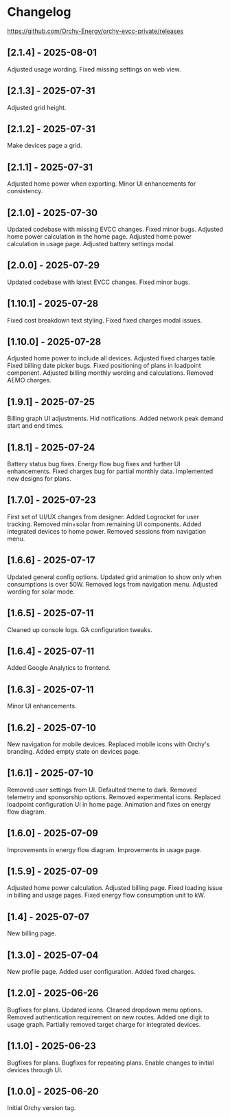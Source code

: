 # Changelog

https://github.com/Orchy-Energy/orchy-evcc-private/releases

## [2.1.4] - 2025-08-01
Adjusted usage wording. 
Fixed missing settings on web view. 

## [2.1.3] - 2025-07-31
Adjusted grid height. 

## [2.1.2] - 2025-07-31
Make devices page a grid. 

## [2.1.1] - 2025-07-31
Adjusted home power when exporting. 
Minor UI enhancements for consistency. 

## [2.1.0] - 2025-07-30
Updated codebase with missing EVCC changes. 
Fixed minor bugs. 
Adjusted home power calculation in the home page. 
Adjusted home power calculation in usage page. 
Adjusted battery settings modal. 

## [2.0.0] - 2025-07-29
Updated codebase with latest EVCC changes. 
Fixed minor bugs. 

## [1.10.1] - 2025-07-28
Fixed cost breakdown text styling. 
Fixed fixed charges modal issues. 

## [1.10.0] - 2025-07-28
Adjusted home power to include all devices. 
Adjusted fixed charges table. 
Fixed billing date picker bugs. 
Fixed positioning of plans in loadpoint component. 
Adjusted billing monthly wording and calculations. 
Removed AEMO charges. 

## [1.9.1] - 2025-07-25
Billing graph UI adjustments. 
Hid notifications. 
Added network peak demand start and end times. 

## [1.8.1] - 2025-07-24
Battery status bug fixes. 
Energy flow bug fixes and further UI enhancements. 
Fixed charges bug for partial monthly data. 
Implemented new designs for plans. 

## [1.7.0] - 2025-07-23
First set of UI/UX changes from designer. 
Added Logrocket for user tracking. 
Removed min+solar from remaining UI components. 
Added integrated devices to home power. 
Removed sessions from navigation menu. 

## [1.6.6] - 2025-07-17
Updated general config options. 
Updated grid animation to show only when consumptions is over 50W. 
Removed logs from navigation menu. 
Adjusted wording for solar mode. 

## [1.6.5] - 2025-07-11
Cleaned up console logs. 
GA configuration tweaks. 

## [1.6.4] - 2025-07-11
Added Google Analytics to frontend.

## [1.6.3] - 2025-07-11
Minor UI enhancements.

## [1.6.2] - 2025-07-10
New navigation for mobile devices. 
Replaced mobile icons with Orchy's branding. 
Added empty state on devices page. 

## [1.6.1] - 2025-07-10
Removed user settings from UI. 
Defaulted theme to dark. 
Removed telemetry and sponsorship options. 
Removed experimental icons. 
Replaced loadpoint configuration UI in home page. 
Animation and fixes on energy flow diagram. 

## [1.6.0] - 2025-07-09
Improvements in energy flow diagram. 
Improvements in usage page. 

## [1.5.9] - 2025-07-09
Adjusted home power calculation. 
Adjusted billing page. 
Fixed loading issue in billing and usage pages. 
Fixed energy flow consumption unit to kW. 

## [1.4] - 2025-07-07
New billing page.

## [1.3.0] - 2025-07-04
New profile page. 
Added user configuration. 
Added fixed charges. 

## [1.2.0] - 2025-06-26
Bugfixes for plans. 
Updated icons. 
Cleaned dropdown menu options. 
Removed authentication requirement on new routes. 
Added one digit to usage graph. 
Partially removed target charge for integrated devices. 

## [1.1.0] - 2025-06-23
Bugfixes for plans. 
Bugfixes for repeating plans. 
Enable changes to initial devices through UI. 

## [1.0.0] - 2025-06-20
Initial Orchy version tag. 
